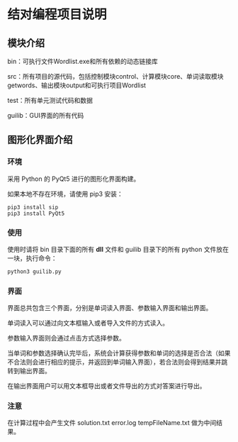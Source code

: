 # 结对编程项目说明

## 模块介绍

bin：可执行文件Wordlist.exe和所有依赖的动态链接库

src：所有项目的源代码，包括控制模块control、计算模块core、单词读取模块getwords、输出模块output和可执行项目Wordlist

test：所有单元测试代码和数据

guilib：GUI界面的所有代码

## 图形化界面介绍

### 环境

采用 Python 的 PyQt5 进行的图形化界面构建。

如果本地不存在环境，请使用 pip3 安装：

```shell
pip3 install sip
pip3 install PyQt5
```

### 使用

使用时请将 bin 目录下面的所有 **dll** 文件和 guilib 目录下的所有 python 文件放在一块，执行命令：

```python
python3 guilib.py
```

### 界面

界面总共包含三个界面，分别是单词读入界面、参数输入界面和输出界面。

单词读入可以通过向文本框输入或者导入文件的方式读入。

参数输入界面则会通过点击方式选择参数。

当单词和参数选择确认完毕后，系统会计算获得参数和单词的选择是否合法（如果不合法则会进行相应的提示，并返回到单词输入界面），若合法则会得到结果并跳转到输出界面。

在输出界面用户可以用文本框导出或者文件导出的方式对答案进行导出。

### 注意

在计算过程中会产生文件 solution.txt error.log tempFileName.txt 做为中间结果。
